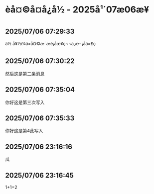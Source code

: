 # èå¤©å¤å¿å½ - 2025å¹´07æ06æ¥

## 2025/07/06 07:29:33
ä½ å¥½ï¼ä»å¤©æ¯æè¡åæ¥ç¬¬ä¸æ¬¡åä»£ç 

## 2025/07/06 07:30:22
然后这是第二条消息

## 2025/07/06 07:35:04
你好这是第三次写入

## 2025/07/06 07:35:33
你好这是第4此写入

## 2025/07/06 23:16:16
瓜

## 2025/07/06 23:16:45
1+1=2
